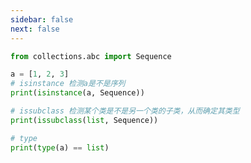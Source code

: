 ```yaml
---
sidebar: false
next: false
---
```

<BlogInfo/>






```python
from collections.abc import Sequence

a = [1, 2, 3]
# isinstance 检测a是不是序列
print(isinstance(a, Sequence))

# issubclass 检测某个类是不是另一个类的子类，从而确定其类型
print(issubclass(list, Sequence))

# type
print(type(a) == list)

```






<ActionBox />
        
<style>#top-box {margin-top:0.5rem!important;}</style>